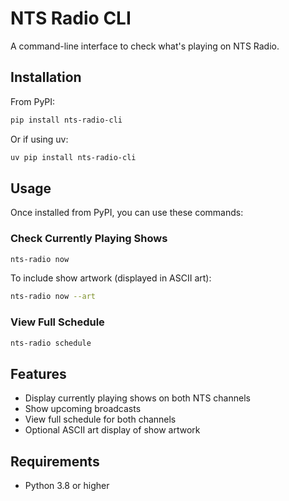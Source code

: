 # NTS Radio CLI

A command-line interface to check what's playing on NTS Radio.

## Installation

From PyPI:
```bash
pip install nts-radio-cli
```

Or if using uv:
```bash
uv pip install nts-radio-cli
```

## Usage

Once installed from PyPI, you can use these commands:

### Check Currently Playing Shows

```bash
nts-radio now
```

To include show artwork (displayed in ASCII art):
```bash
nts-radio now --art
```

### View Full Schedule

```bash
nts-radio schedule
```

## Features

- Display currently playing shows on both NTS channels
- Show upcoming broadcasts
- View full schedule for both channels
- Optional ASCII art display of show artwork

## Requirements

- Python 3.8 or higher
